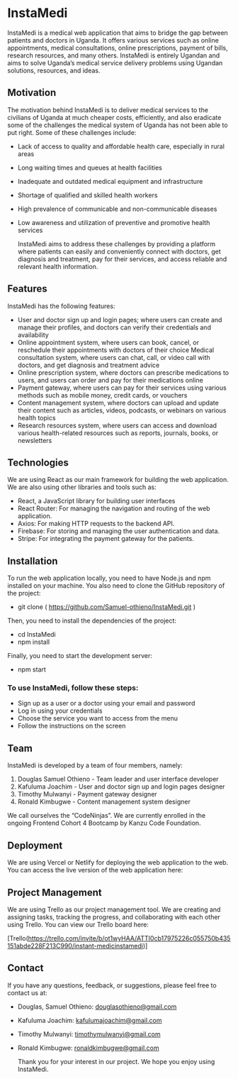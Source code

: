 # InstaMedi
InstaMedi is a medical web application that aims to bridge the gap between patients and doctors in Uganda. It offers various services such as online appointments, medical consultations, online prescriptions, payment of bills, research resources, and many others. InstaMedi is entirely Ugandan and aims to solve Uganda’s medical service delivery problems using Ugandan solutions, resources, and ideas.

## Motivation
The motivation behind InstaMedi is to deliver medical services to the civilians of Uganda at much cheaper costs, efficiently, and also eradicate some of the challenges the medical system of Uganda has not been able to put right. Some of these challenges include:

- Lack of access to quality and affordable health care, especially in rural areas
- Long waiting times and queues at health facilities
- Inadequate and outdated medical equipment and infrastructure
- Shortage of qualified and skilled health workers
- High prevalence of communicable and non-communicable diseases
- Low awareness and utilization of preventive and promotive health services
  
  InstaMedi aims to address these challenges by providing a platform where patients can easily and conveniently connect with doctors, get diagnosis and treatment, pay for their services, and access reliable and relevant health information.

## Features
InstaMedi has the following features:
- User and doctor sign up and login pages; where users can create and manage their profiles, and doctors can verify their credentials and availability
- Online appointment system, where users can book, cancel, or reschedule their appointments with doctors of their choice
Medical consultation system, where users can chat, call, or video call with doctors, and get diagnosis and treatment advice
- Online prescription system, where doctors can prescribe medications to users, and users can order and pay for their medications online
- Payment gateway, where users can pay for their services using various methods such as mobile money, credit cards, or vouchers
- Content management system, where doctors can upload and update their content such as articles, videos, podcasts, or webinars on various health topics
- Research resources system, where users can access and download various health-related resources such as reports, journals, books, or newsletters

## Technologies
We are using React as our main framework for building the web application. We are also using other libraries and tools such as:
- React, a JavaScript library for building user interfaces
- React Router: For managing the navigation and routing of the web application.
- Axios: For making HTTP requests to the backend API.
- Firebase: For storing and managing the user authentication and data.
- Stripe: For integrating the payment gateway for the patients.

## Installation
To run the web application locally, you need to have Node.js and npm installed on your machine. You also need to clone the GitHub repository of the project:

- git clone ( https://github.com/Samuel-othieno/InstaMedi.git )

Then, you need to install the dependencies of the project:

- cd InstaMedi
- npm install
  
Finally, you need to start the development server:

- npm start

### To use InstaMedi, follow these steps:

* Sign up as a user or a doctor using your email and password
* Log in using your credentials
* Choose the service you want to access from the menu
* Follow the instructions on the screen

## Team
InstaMedi is developed by a team of four members, namely:

1. Douglas Samuel Othieno - Team leader and user interface developer
2. Kafuluma Joachim - User and doctor sign up and login pages designer
3. Timothy Mulwanyi - Payment gateway designer
4. Ronald Kimbugwe - Content management system designer

We call ourselves the “CodeNinjas”. We are currently enrolled in the ongoing Frontend Cohort 4 Bootcamp by Kanzu Code Foundation.

## Deployment
We are using Vercel or Netlify for deploying the web application to the web. You can access the live version of the web application here:


## Project Management
We are using Trello as our project management tool. We are creating and assigning tasks, tracking the progress, and collaborating with each other using Trello. You can view our Trello board here:

[Trello(https://trello.com/invite/b/ot1wyHAA/ATTI0cb17975226c055750b435151abde228F213C990/instant-medicinstamedi)]

## Contact
If you have any questions, feedback, or suggestions, please feel free to contact us at:

* Douglas, Samuel Othieno: douglasothieno@gmail.com
* Kafuluma Joachim: kafulumajoachim@gmail.com
* Timothy Mulwanyi: timothymulwanyi@gmail.com
* Ronald Kimbugwe: ronaldkimbugwe@gmail.com
  
  Thank you for your interest in our project. We hope you enjoy using InstaMedi.
